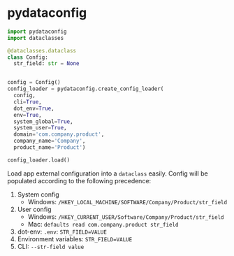 # pydataconfig

```python
import pydataconfig
import dataclasses

@dataclasses.dataclass
class Config:
  str_field: str = None


config = Config()
config_loader = pydataconfig.create_config_loader(
  config,
  cli=True,
  dot_env=True,
  env=True,
  system_global=True,
  system_user=True,
  domain='com.company.product',
  company_name='Company',
  product_name='Product')

config_loader.load()
```

Load app external configuration into a `dataclass` easily.
Config will be populated according to the following precedence:
1. System config
   * Windows: `/HKEY_LOCAL_MACHINE/SOFTWARE/Company/Product/str_field`
2. User config
   * Windows: `/HKEY_CURRENT_USER/Software/Company/Product/str_field`
   * Mac: `defaults read com.company.product str_field`
3. dot-env: `.env`: `STR_FIELD=VALUE`
4. Environment variables: `STR_FIELD=VALUE`
5. CLI: `--str-field value`
